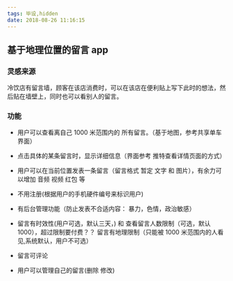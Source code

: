 ```yaml
---
tags: 毕设,hidden
date: 2018-08-26 11:16:15
---
```


## 基于地理位置的留言 app

### 灵感来源

冷饮店有留言墙，顾客在该店消费时，可以在该店在便利贴上写下此时的想法，然后贴在墙壁上，同时也可以看别人的留言。

### 功能

- 用户可以查看离自己 1000 米范围内的 所有留言。（基于地图，参考共享单车界面）

* 点击具体的某条留言时，显示详细信息（界面参考 推特查看详情页面的方式）

* 用户可以在当前位置发表一条留言（留言格式 暂定 文字 和 图片），有余力可以增加 音频 视频 红包 等

* 不用注册(根据用户的手机硬件编号来标识用户)

* 有后台管理功能（防止发表不合适内容： 暴力，色情，政治敏感）

* 留言有时效性(用户可选，默认三天，) 和 查看留言人数限制（可选，默认 1000），超过限制要付费？？ 留言有地理限制（只能被 1000 米范围内的人看见,系统默认，用户不可选）

* 留言可评论

* 用户可以管理自己的留言(删除 修改)
